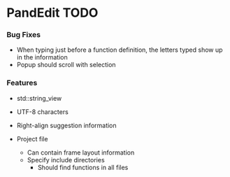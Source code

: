 # PandEdit TODO

### Bug Fixes
- When typing just before a function definition, the letters typed show up in the information
- Popup should scroll with selection

### Features
- std::string_view
- UTF-8 characters

- Right-align suggestion information

- Project file
	- Can contain frame layout information
	- Specify include directories
		- Should find functions in all files
